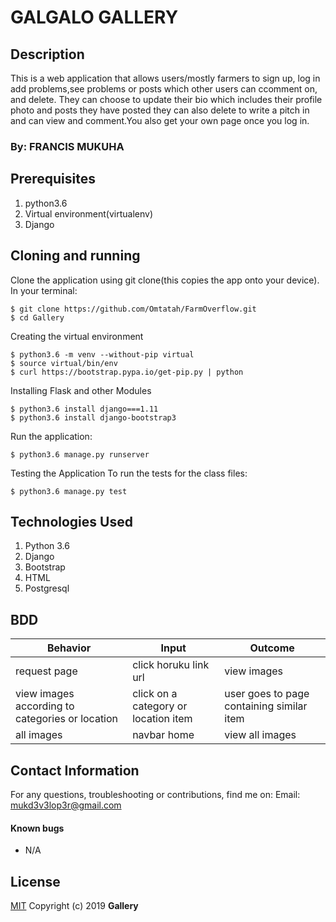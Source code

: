 # GALGALO GALLERY

## Description
This is a web application that allows users/mostly farmers to sign up, log in add problems,see problems or posts which other users can ccomment on, and delete. They can choose to update  their bio which includes their profile photo and posts they have posted they can also delete to write a pitch in and can view and comment.You also get your own page once you log in.

### By: FRANCIS MUKUHA

## Prerequisites
1. python3.6
2. Virtual environment(virtualenv)
3. Django

## Cloning and running
Clone the application using git clone(this copies the app onto your device). In your terminal:

    $ git clone https://github.com/Omtatah/FarmOverflow.git
    $ cd Gallery
    
Creating the virtual environment

    $ python3.6 -m venv --without-pip virtual
    $ source virtual/bin/env
    $ curl https://bootstrap.pypa.io/get-pip.py | python
    
Installing Flask and other Modules

    $ python3.6 install django===1.11
    $ python3.6 install django-bootstrap3
    
Run the application:

    $ python3.6 manage.py runserver
    
Testing the Application
To run the tests for the class files:

    $ python3.6 manage.py test
    
## Technologies Used
1. Python 3.6
2. Django
3. Bootstrap
4. HTML
5. Postgresql

## BDD
| Behavior           | Input                 | Outcome                            |
| -------------------|-----------------------| -----------------------------------|
| request page       | click horuku link url | view images          |
|view images according to categories or location| click on a category or location item   |    user goes to page containing similar item    |                      
|all images        | navbar home  | view all images          |
## Contact Information
For any questions, troubleshooting or contributions, find me on:
Email: mukd3v3lop3r@gmail.com

#### Known bugs
 - N/A

## License
[MIT](./License)
 Copyright (c) 2019 **Gallery**
